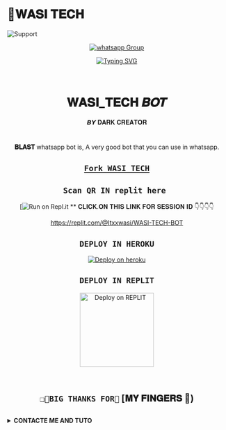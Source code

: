 # 🎯𝐖𝐀𝐒𝐈 𝐓𝐄𝐂𝐇 

<img alt=Support height="https://telegra.ph/file/e47fa2db3a862f1532e60.jpg"> 
 
<p align="center">
 <a href="https://chat.whatsapp.com/I1FymAZqrigItemS57hB88" target="_blank">
    <img alt="whatsapp Group" src="https://img.shields.io/badge/ Whatsapp Support Group -25D366?style=for-the-badge&logo=whatsapp&logoColor=white" />
  </a>
</p>
</details>


 <div align="center">
<a href="https://git.io/typing-svg"><img src="https://readme-typing-svg.demolab.com?font=Black+Ops+One&size=50&pause=1000&color=1BBFDAFF&center=true&width=910&height=100&lines=I'am+𝐖𝐀𝐒𝐈 𝐓𝐄𝐂𝐇;MULTI+DEVICE+WHATSAPP+BOT;CREATED+BY+𝐃𝐀𝐑𝐊 𝐂𝐑𝐄𝐀𝐓𝐎𝐑; Developped by 𝐖𝐀𝐒𝐈; PUBLIC+BOT;" alt="Typing SVG" /></a>
  </p>
  <br>
</p>
<h1 align="center"> 𝐖𝐀𝐒𝐈_𝐓𝐄𝐂𝐇 𝑩𝑶𝑻
</h1>
<p align="center">  𝘽𝙔 𝐃𝐀𝐑𝐊 𝐂𝐑𝐄𝐀𝐓𝐎𝐑 

# 
**𝐁𝐋𝐀𝐒𝐓** whatsapp bot is,
A very good bot that you can use in whatsapp. 

## [`Fork WASI TECH`](https://github.com/Itxxwasi/WASI_TECH_BOT/fork)




## ```Scan QR IN replit here ```

 [![Run on Repl.it](https://replit.com/@Itxxwasi/WASI-TECH-BOT)
 ** 
 𝐂𝐋𝐈𝐂𝐊.𝐎𝐍 𝐓𝐇𝐈𝐒 𝐋𝐈𝐍𝐊 𝐅𝐎𝐑 𝐒𝐄𝐒𝐒𝐈𝐎𝐍 𝐈𝐃 👇👇👇👇
 
 https://replit.com/@Itxxwasi/WASI-TECH-BOT 


## ```DEPLOY IN HEROKU```

[![Deploy on heroku](https://www.herokucdn.com/deploy/button.svg)](https://dashboard.heroku.com/new?button-url=https://github.com/DENZO-UCHIWA/BLAST-MD&template=https://github.com/DENZO-UCHIWA/BLAST-MD.git)

## ```DEPLOY IN REPLIT```

<p align="center" >
    <a href="https://repl.it/github/DENZO-UCHIWA/BLAST-MD">
    <img src="https://repl.it/badge/github/quiec/whatsasena" width="170px" alt="Deploy on REPLIT" >
    </a>
</p>

<p align="center" >
    <br>
    
</p>



## ```❑🌟BIG THANKS FOR🌟``` [𝐌𝐘 𝐅𝐈𝐍𝐆𝐄𝐑𝐒 🙂)




</div>

## <!-- CONTACTE ME -->
<b><details><summary>CONTACTE ME AND TUTO </summary></b>


 ## *TUTORIAL VIDEO HERE⬇️⬇️⬇️*

<a align="left">
  <a href="https://youtube.com/@technicalvibs1?si=q0fDzRNl2rgCpZGh">
    <img alt=Support height="100" src="https://telegra.ph/fi47e2764939fbbd35d.png"> 
  </p>
    
 ## ```𝘊𝘰𝘯𝘵𝘢𝘤𝘵 𝘔𝘦```
   <a href="https://wa.me/923192173398?text=_SALUT%20FRÈRE%20COMMENT%20VOUS???%20J'AI%20BESOIN%20DE%20VOTRE%20AIDE%20CONCERNANT%20TON-BOT.._💓♥️">
    <img src="https://www.svgrepo.com/show/122874/whatsapp.svg" align="centre" width="100" />
    
</p>
  



## Please brother🤧🥺🥺🥺 cofre me.!🌟

&nbsp;&nbsp;&nbsp;&nbsp;&nbsp;&nbsp;&nbsp;<a href="https://www.buymeacoffee.com/ndounguisex">
  <img src="https://i.ibb.co/KNnhcvX/bmc-button.png" alt="Buy Me Coffee please" height="40" width="150" style="margin-left: 60px;">
</a>
